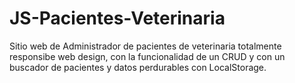 # JS-Pacientes-Veterinaria
Sitio web de Administrador de pacientes de veterinaria totalmente responsibe web design, con la funcionalidad de un CRUD y con un buscador de pacientes y datos perdurables con LocalStorage.
